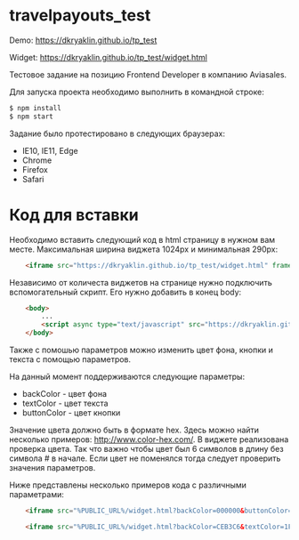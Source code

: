 # travelpayouts_test

Demo: <https://dkryaklin.github.io/tp_test>

Widget: <https://dkryaklin.github.io/tp_test/widget.html>

Тестовое задание на позицию Frontend Developer в компанию Aviasales.

Для запуска проекта необходимо выполнить в командной строке:

```sh
$ npm install
$ npm start
```

Задание было протестировано в следующих браузерах:

* IE10, IE11, Edge
* Chrome
* Firefox
* Safari

# Код для вставки

Необходимо вставить следующий код в html страницу в нужном вам месте. Максимальная ширина виджета 1024px и минимальная 290px:

```html
    <iframe src="https://dkryaklin.github.io/tp_test/widget.html" frameborder="0" allowtransparency="true" scrolling="no" height="auto" width="100%" style="max-width: 1024px; display: block;" data-initaviasales="false"></iframe>
```

Независимо от количеста виджетов на странице нужно подключить вспомогательный скрипт. Его нужно добавить в конец body:

```html
    <body>
        ...
        <script async type="text/javascript" src="https://dkryaklin.github.io/tp_test/static/js/client.js"></script>
    </body>
```

Также c помошью параметров можно изменить цвет фона, кнопки и текста с помощью параметров. 

На данный момент поддерживаются следующие параметры:

* backColor - цвет фона
* textColor - цвет текста
* buttonColor - цвет кнопки

Значение цвета должно быть в формате hex. Здесь можно найти несколько примеров: <http://www.color-hex.com/>. В виджете реализована проверка цвета. Так что важно чтобы цвет был 6 символов в длину без символа # в начале. Если цвет не поменялся тогда следует проверить значения параметров.

Ниже представлены несколько примеров кода с различными параметрами:

```html
    <iframe src="%PUBLIC_URL%/widget.html?backColor=000000&buttonColor=650000"  frameborder="0" allowtransparency="true" scrolling="no" height="auto" width="100%" style="max-width: 1024px; display: block;" data-initaviasales="false"></iframe>
```

```html
    <iframe src="%PUBLIC_URL%/widget.html?backColor=CEB3C6&textColor=1F0052&buttonColor=49BE45" frameborder="0" allowtransparency="true" scrolling="no" height="auto" width="100%" style="max-width: 1024px; display: block;" data-initaviasales="false"></iframe>
```
